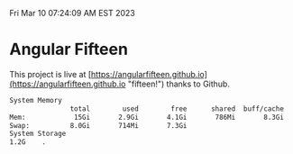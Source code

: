 Fri Mar 10 07:24:09 AM EST 2023

# Angular Fifteen


This project is live at [https://angularfifteen.github.io](https://angularfifteen.github.io "fifteen!") thanks to Github.

```bash
System Memory
               total        used        free      shared  buff/cache   available
Mem:            15Gi       2.9Gi       4.1Gi       786Mi       8.3Gi        11Gi
Swap:          8.0Gi       714Mi       7.3Gi
System Storage
1.2G	.
```
